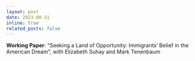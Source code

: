 ```yaml
---
layout: post
date: 2023-08-31
inline: true
related_posts: false
---
```


**Working Paper**: "Seeking a Land of Opportunity: Immigrants’ Belief in the American Dream", with Elizabeth Suhay and Mark Tenenbaum

